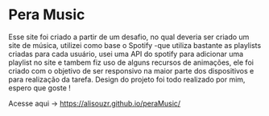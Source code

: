 # Pera Music

Esse site foi criado a partir de um desafio, no qual deveria ser criado um site de música, utilizei como base o Spotify -que utiliza bastante as playlists criadas para cada usuário, usei uma API do spotify para adicionar uma playlist no site e tambem fiz uso de alguns recursos de animações, ele foi criado com o objetivo de ser responsivo na maior parte dos dispositivos e para realização da tarefa. Design do projeto foi todo realizado por mim, espero que goste !

Acesse aqui -> https://alisouzr.github.io/peraMusic/
